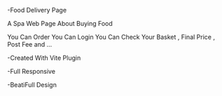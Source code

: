 -Food Delivery Page

A Spa Web Page About Buying Food 

You Can Order
You Can Login 
You Can Check Your Basket , Final Price , Post Fee and ...


-Created With Vite Plugin


-Full Responsive


-BeatiFull Design
